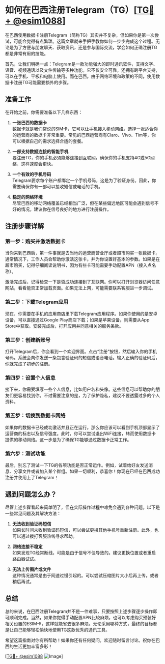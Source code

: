 # 如何在巴西注册Telegram（TG）[[TG💪+ @esim1088](https://t.me/s/esim1088)]

在巴西使用数据卡注册Telegram（简称TG）其实并不复杂，但如果你是第一次尝试，可能会觉得有点繁琐。这篇文章就来手把手教你如何一步步完成这个过程。无论是为了方便与朋友聊天、获取资讯，还是参与国际交流，学会如何正确注册TG都是非常有用的技能。

首先，让我们明确一点：Telegram是一款功能强大的即时通讯软件，支持文字、语音、视频通话以及文件传输等多种功能。它不仅安全可靠，还拥有跨平台支持，可以在手机、平板和电脑上使用。而在巴西，由于网络环境和政策的不同，使用数据卡注册TG可能需要额外的步骤。

## 准备工作

在开始之前，你需要准备以下几样东西：

1. **一张巴西的数据卡**  
   数据卡就是我们常说的SIM卡，它可以让手机接入移动网络。选择一张适合你的运营商的数据卡非常重要。常见的巴西运营商有Claro、Vivo、Tim等，你可以根据自己的需求选择合适的套餐。

2. **一部支持数据连接的智能手机**  
   要注册TG，你的手机必须能够连接到互联网。确保你的手机支持4G或5G网络，这样速度会更快。

3. **一个有效的手机号码**  
   Telegram要求每个账户都绑定一个手机号码，这是为了验证身份。因此，你需要确保你有一部可以接收短信或电话的手机。

4. **稳定的网络环境**  
   尽管巴西的移动网络覆盖已经相当广泛，但在某些偏远地区可能会遇到信号不好的情况。建议你在信号良好的地方进行注册操作。

## 注册步骤详解

### 第一步：购买并激活数据卡

当你来到巴西后，第一件事就是去当地的运营商营业厅或者超市购买一张数据卡。通常情况下，工作人员会帮助你激活这张卡，并为你设置好基本的参数。如果是在超市购买，记得仔细阅读说明书，因为有些卡可能需要手动配置APN（接入点名称）。

激活完成后，记得检查一下是否成功连接到了互联网。你可以打开浏览器访问任意网站，看看能否正常加载页面。如果无法上网，可能需要联系客服进一步调试。

### 第二步：下载Telegram应用

现在，你需要在手机的应用商店里下载Telegram应用程序。如果你使用的是安卓设备，可以直接通过Google Play商店下载；如果是苹果设备，则需要从App Store中获取。安装完成后，打开应用并同意相关的服务条款。

### 第三步：创建新账号

打开Telegram后，你会看到一个欢迎界面。点击“注册”按钮，然后输入你的手机号码。系统会向你发送一条包含验证码的短信或语音电话。输入正确的验证码后，你就完成了初步的注册。

### 第四步：设置个人信息

接下来，你需要填写一些个人信息，比如用户名和头像。这些信息可以帮助你的朋友们更容易找到你。不过需要注意的是，为了保护隐私，建议不要透露过多的个人资料。

### 第五步：切换到数据卡网络

如果你的数据卡已经成功激活并且正在运行，那么你应该可以看到手机顶部显示了运营商的标志以及信号强度。此时，你可以尝试退出WiFi连接，转而使用数据卡提供的移动网络。这一步是为了确保TG能够通过数据卡正常工作。

### 第六步：测试功能

最后，别忘了测试一下TG的各项功能是否正常运作。例如，试着给好友发送消息、分享文件或者加入某个群组。如果一切顺利，恭喜你！你现在已经在巴西成功注册并使用上了Telegram！

## 遇到问题怎么办？

尽管上述步骤看起来简单明了，但在实际操作过程中难免会遇到各种问题。以下是一些常见问题及其解决方法：

1. **无法收到验证码短信**  
   如果长时间未收到验证码短信，可以尝试更换其他手机号重新注册。此外，也可以通过拨打客服热线寻求帮助。

2. **网络连接不稳定**  
   如果发现TG经常断线，可能是由于信号不佳导致的。建议更换位置或者重启路由器试试。

3. **无法上传图片或文件**  
   这种情况通常是由于网速过慢引起的。可以尝试压缩图片大小后再上传，或者稍后再试。

## 总结

总的来说，在巴西注册Telegram并不是一件难事，只要按照上述步骤逐步操作即可顺利完成。当然，如果你觉得手动配置APN比较麻烦，也可以考虑购买预装好相关设置的ESIM卡，这样就能省去很多麻烦。无论采用哪种方式，最终的目标都是让自己能够轻松愉快地使用TG这款优秀的通讯工具。

希望这篇指南对你有所帮助！如果你还有任何疑问，欢迎随时留言讨论。祝你在巴西的生活更加丰富多彩！

[[TG💪+ @esim1088](https://t.me/s/esim1088) ![Image](https://i.postimg.cc/4NQfJmqS/Snipaste-2025-05-13-00-14-12.png)]
